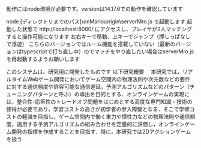 動作にはnode環境が必要です。versionは14.17.6での動作を確認しています

node [ディレクトリまでのパス]\onMario\origin\serverMro.js で起動します
起動した状態で http://localhost:8080/ にアクセスし、プレイヤが2人マッチングすると操作可能になります
左右キーで移動、上キーでジャンプ（押しっぱなしで浮遊）
こちらのバージョンではルーム機能を搭載していない（最新のバージョンはtypescriptで打ち直し中）のでマッチをやり直したい場合はserverMro.jsを再起動するようお願いします

このシステムは、研究用に開発したものです
以下研究概要
　本研究では，リアルタイムWebゲーム開発においてゲーム空間内の物理法則や次元数などの要件に対する通信頻度や許容可能な通信遅延，予測アルゴリズムなどのパターン（チューニングパターンと呼ぶ）の導出を目的とする．オンラインゲームの実現には，整合性-応答性のトレードオフ問題をはじめとする高度な専門知識・技術の修得が必要であり，学習コストの高さが初学者の参入障壁となる．そこで学修コストの軽減を目指し，ゲーム空間内で働く重力や慣性力などの物理法則や通信頻度，適用する予測アルゴリズムの組み合わせを定量的に評価し，オンラインゲーム開発の指標を作成することを目指す．特に，本研究では2Dアクションゲームを扱う